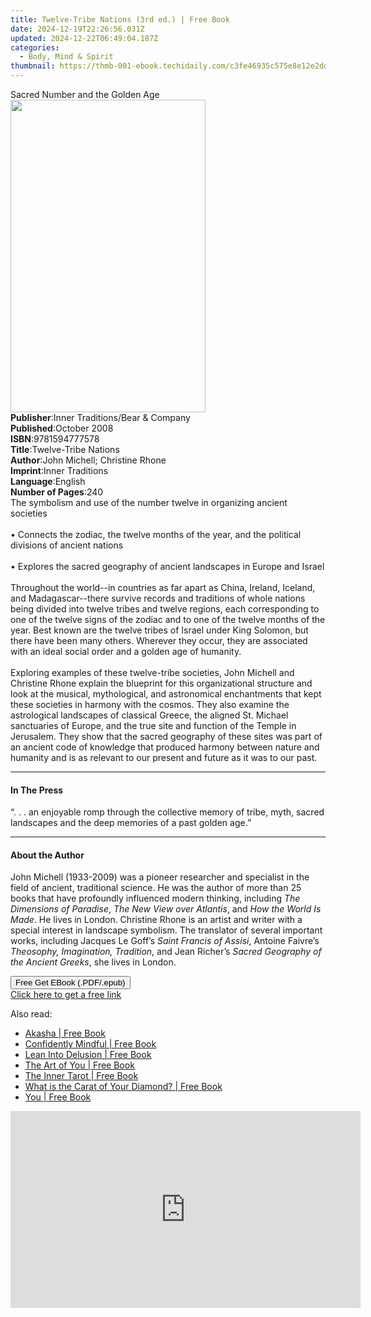 ```yaml
---
title: Twelve-Tribe Nations (3rd ed.) | Free Book
date: 2024-12-19T22:26:56.031Z
updated: 2024-12-22T06:49:04.187Z
categories:
  - Body, Mind & Spirit
thumbnail: https://thmb-001-ebook.techidaily.com/c3fe46935c575e8e12e2dd477e1e60caf588d4dcda866f546d59a2dccd0fc922.jpg
---
```

<main id="book-container">
  <div class="flex flex-col">
    <div class="book-brief flex-1 py-6 px-4 sm:p-6 md:py-10 md:px-8">
      <!-- brief-->
      <div class="book-brief-main">Sacred Number and the Golden Age</div>
    </div>
    <div
      class="book-meta-info flex-1 grid gap-4 col-start-1 col-end-3 row-start-1 sm:mb-6 sm:grid-cols-4 lg:gap-6 lg:col-start-2 lg:row-end-6 lg:row-span-6 lg:mb-0"
    >
      <div
        class="book-meta-info-left place-content-center mt-4 p-4 text-sm leading-6 col-start-2 col-span-2 dark:text-slate-400"
      >
        <img
          class="w-full h-500 object-cover rounded-lg sm:h-255 sm:col-span-2 lg:col-span-full"
          src="https://img-001-ebook.techidaily.com/dcb134a5db71ce6ac7cf8e42508149683566918209e74ff608d027160a08c1c1.jpg"
          alt=""
          width="312"
          height="500"
        />
      </div>
      <div
        class="book-meta-info-right mt-2 col-start-1 row-start-2 col-span-3 self-center"
      >
        <!-- meta data  -->
        <div class="flex flex-col px-4 md:px-8">
          <div class="flex-1">
            <strong>Publisher</strong>:<span class="px-2"
              >Inner Traditions/Bear &amp; Company</span
            >
          </div>
          <div class="flex-1">
            <strong>Published</strong>:<span class="px-2">October 2008</span>
          </div>
          <div class="flex-1">
            <strong>ISBN</strong>:<span class="px-2">9781594777578</span>
          </div>
          <div class="flex-1">
            <strong>Title</strong>:<span class="px-2"
              >Twelve-Tribe Nations</span
            >
          </div>
          <div class="flex-1">
            <strong>Author</strong>:<span class="px-2"
              >John Michell; Christine Rhone</span
            >
          </div>
          <div class="flex-1">
            <strong>Imprint</strong>:<span class="px-2">Inner Traditions</span>
          </div>
          <div class="flex-1">
            <strong>Language</strong>:<span class="px-2">English</span>
          </div>
          <div class="flex-1">
            <strong>Number of Pages</strong>:<span class="px-2">240</span>
          </div>
        </div>
      </div>
    </div>
    <div class="book-description flex-1 py-6 px-4 sm:p-6 md:py-10 md:px-8">
      <div class="book-description-main">
        <div accordion-content="" id="description">
          The symbolism and use of the number twelve in organizing ancient
          societies <br />
          <br />• Connects the zodiac, the twelve months of the year, and the
          political divisions of ancient nations <br />
          <br />• Explores the sacred geography of ancient landscapes in Europe
          and Israel <br />
          <br />Throughout the world--in countries as far apart as China,
          Ireland, Iceland, and Madagascar--there survive records and traditions
          of whole nations being divided into twelve tribes and twelve regions,
          each corresponding to one of the twelve signs of the zodiac and to one
          of the twelve months of the year. Best known are the twelve tribes of
          Israel under King Solomon, but there have been many others. Wherever
          they occur, they are associated with an ideal social order and a
          golden age of humanity. <br />
          <br />Exploring examples of these twelve-tribe societies, John Michell
          and Christine Rhone explain the blueprint for this organizational
          structure and look at the musical, mythological, and astronomical
          enchantments that kept these societies in harmony with the cosmos.
          They also examine the astrological landscapes of classical Greece, the
          aligned St. Michael sanctuaries of Europe, and the true site and
          function of the Temple in Jerusalem. They show that the sacred
          geography of these sites was part of an ancient code of knowledge that
          produced harmony between nature and humanity and is as relevant to our
          present and future as it was to our past.
        </div>
        <div class="accordion-fader"></div>
      </div>
    </div>
    <div class="book-excerpts flex-1 py-6 px-4 sm:p-6 md:py-10 md:px-8">
      <!-- excerpts-->
      <div class="book-excerpts-main">
        <hr />
        <h4 class="placeholder placeholder-heading">
          <span>In The Press</span>
        </h4>
        <p>
          “. . . an enjoyable romp through the collective memory of tribe, myth,
          sacred landscapes and the deep memories of a past golden age.”
        </p>
      </div>
    </div>
    <div class="book-about-author flex-1 py-6 px-4 sm:p-6 md:py-10 md:px-8">
      <!-- about author-->
      <div class="book-main-author-main">
        <hr />
        <h4 class="placeholder placeholder-heading">
          <span>About the Author</span>
        </h4>
        <p>
          John Michell (1933-2009) was a pioneer researcher and specialist in
          the field of ancient, traditional science. He was the author of more
          than 25 books that have profoundly influenced modern thinking,
          including <i>The Dimensions of Paradise</i>,
          <i>The New View over Atlantis</i>, and <i>How the World Is Made</i>.
          He lives in London. Christine Rhone is an artist and writer with a
          special interest in landscape symbolism. The translator of several
          important works, including Jacques Le Goff’s
          <i>Saint Francis of Assisi</i>, Antoine Faivre’s
          <i>Theosophy, Imagination, Tradition</i>, and Jean Richer’s
          <i>Sacred Geography of the Ancient Greeks</i>, she lives in ­­­London.
        </p>
      </div>
    </div>
    <div class="book-free-get flex-1 py-6 px-4 sm:p-6 md:py-10 md:px-8">
      <button
        id="btn-free-get"
        class="bg-blue-500 hover:bg-blue-700 text-white font-bold py-2 px-4 rounded"
      >
        Free Get EBook (.PDF/.epub)
      </button>
      <div id="countdown-display" class="px-2 text-lg mt-2"></div>
      <a
        id="free-link"
        class="hidden bg-blue-500 hover:bg-blue-700 text-white font-bold py-2 px-4 rounded"
        href="https://www.ebooks.com/en-us/book/95782126/twelve-tribe-nations/john-michell/"
        target="_blank"
        >Click here to get a free link</a
      >
    </div>
    <script>
      let countdownTime = 0;
      let countdownInterval = null;
      document
        .getElementById('btn-free-get')
        .addEventListener('click', startCountdown);
      function startCountdown() {
        countdownTime = new Date().getTime() + 60000 * 3;
        countdownInterval = setInterval(updateCountdown, 1000);
        document.getElementById('btn-free-get').disabled = true;
        document
          .getElementById('btn-free-get')
          .classList.add('bg-gray-500', 'cursor-not-allowed');
      }
      function updateCountdown() {
        let currentTime = new Date().getTime();
        let timeLeft = countdownTime - currentTime;
        let secondsLeft = Math.floor(timeLeft / 1000);
        document.getElementById('countdown-display').innerHTML =
          `Remaining time: ${secondsLeft} seconds.`;
        if (secondsLeft <= 0) {
          clearInterval(countdownInterval);
          document.getElementById('btn-free-get').classList.add('hidden');
          document.getElementById('free-link').classList.remove('hidden');
          document.getElementById('countdown-display').innerHTML = '';
        }
      }
    </script>
  </div>
</main>

<ins class="adsbygoogle"
      style="display:block"
      data-ad-client="ca-pub-7571918770474297"
      data-ad-slot="8358498916"
      data-ad-format="auto"
      data-full-width-responsive="true"></ins>
    

<span class="atpl-alsoreadstyle">Also read:</span>
<div><ul>
<li><a href="https://novels-ebooks.techidaily.com/210895328-9781958921302-akasha/"><u>Akasha | Free Book</u></a></li>
<li><a href="https://novels-ebooks.techidaily.com/210895308-9798987160619-confidently-mindful/"><u>Confidently Mindful | Free Book</u></a></li>
<li><a href="https://novels-ebooks.techidaily.com/210896756-9798987556818-lean-into-delusion/"><u>Lean Into Delusion | Free Book</u></a></li>
<li><a href="https://novels-ebooks.techidaily.com/210896559-9781649631473-the-art-of-you/"><u>The Art of You | Free Book</u></a></li>
<li><a href="https://novels-ebooks.techidaily.com/210896562-9781649632494-the-inner-tarot/"><u>The Inner Tarot | Free Book</u></a></li>
<li><a href="https://novels-ebooks.techidaily.com/210895387-9781685269913-what-is-the-carat-of-your-diamond/"><u>What is the Carat of Your Diamond? | Free Book</u></a></li>
<li><a href="https://novels-ebooks.techidaily.com/210895551-9781515446217-you/"><u>You | Free Book</u></a></li>
</ul></div>

<!-- affiliate ads begin -->
<iframe width="560" height="315" src="https://www.youtube.com/embed/620kcQ7Dw7w?si=a5ussGs5HV7sG3hF" title="YouTube video player" frameborder="0" allow="accelerometer; autoplay; clipboard-write; encrypted-media; gyroscope; picture-in-picture; web-share" referrerpolicy="strict-origin-when-cross-origin" allowfullscreen></iframe>
<!-- affiliate ads end -->

